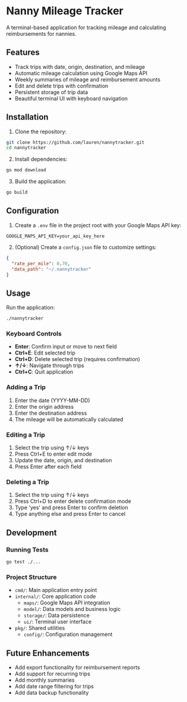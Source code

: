 # Nanny Mileage Tracker

A terminal-based application for tracking mileage and calculating reimbursements for nannies.

## Features

- Track trips with date, origin, destination, and mileage
- Automatic mileage calculation using Google Maps API
- Weekly summaries of mileage and reimbursement amounts
- Edit and delete trips with confirmation
- Persistent storage of trip data
- Beautiful terminal UI with keyboard navigation

## Installation

1. Clone the repository:
```bash
git clone https://github.com/lauren/nannytracker.git
cd nannytracker
```

2. Install dependencies:
```bash
go mod download
```

3. Build the application:
```bash
go build
```

## Configuration

1. Create a `.env` file in the project root with your Google Maps API key:
```
GOOGLE_MAPS_API_KEY=your_api_key_here
```

2. (Optional) Create a `config.json` file to customize settings:
```json
{
  "rate_per_mile": 0.70,
  "data_path": "~/.nannytracker"
}
```

## Usage

Run the application:
```bash
./nannytracker
```

### Keyboard Controls

- **Enter**: Confirm input or move to next field
- **Ctrl+E**: Edit selected trip
- **Ctrl+D**: Delete selected trip (requires confirmation)
- **↑/↓**: Navigate through trips
- **Ctrl+C**: Quit application

### Adding a Trip

1. Enter the date (YYYY-MM-DD)
2. Enter the origin address
3. Enter the destination address
4. The mileage will be automatically calculated

### Editing a Trip

1. Select the trip using ↑/↓ keys
2. Press Ctrl+E to enter edit mode
3. Update the date, origin, and destination
4. Press Enter after each field

### Deleting a Trip

1. Select the trip using ↑/↓ keys
2. Press Ctrl+D to enter delete confirmation mode
3. Type 'yes' and press Enter to confirm deletion
4. Type anything else and press Enter to cancel

## Development

### Running Tests

```bash
go test ./...
```

### Project Structure

- `cmd/`: Main application entry point
- `internal/`: Core application code
  - `maps/`: Google Maps API integration
  - `model/`: Data models and business logic
  - `storage/`: Data persistence
  - `ui/`: Terminal user interface
- `pkg/`: Shared utilities
  - `config/`: Configuration management

## Future Enhancements

- Add export functionality for reimbursement reports
- Add support for recurring trips
- Add monthly summaries
- Add date range filtering for trips
- Add data backup functionality 